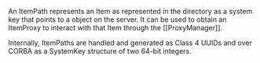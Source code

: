 An ItemPath represents an Item as represented in the directory as a system key that points to a object on the server. It can be used to obtain an ItemProxy to interact with that Item through the [[ProxyManager]].

Internally, ItemPaths are handled and generated as Class 4 UUIDs and over CORBA as a SystemKey structure of two 64-bit integers.